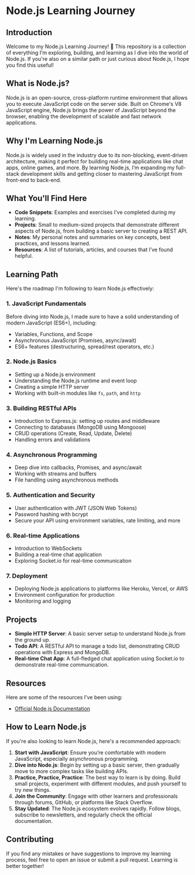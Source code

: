 # Node.js Learning Journey

## Introduction

Welcome to my Node.js Learning Journey! 🚀 This repository is a collection of everything I’m exploring, building, and learning as I dive into the world of Node.js. If you're also on a similar path or just curious about Node.js, I hope you find this useful!

## What is Node.js?

Node.js is an open-source, cross-platform runtime environment that allows you to execute JavaScript code on the server side. Built on Chrome's V8 JavaScript engine, Node.js brings the power of JavaScript beyond the browser, enabling the development of scalable and fast network applications.

## Why I'm Learning Node.js

Node.js is widely used in the industry due to its non-blocking, event-driven architecture, making it perfect for building real-time applications like chat apps, online games, and more. By learning Node.js, I’m expanding my full-stack development skills and getting closer to mastering JavaScript from front-end to back-end.

## What You'll Find Here

- **Code Snippets**: Examples and exercises I've completed during my learning.
- **Projects**: Small to medium-sized projects that demonstrate different aspects of Node.js, from building a basic server to creating a REST API.
- **Notes**: My personal notes and summaries on key concepts, best practices, and lessons learned.
- **Resources**: A list of tutorials, articles, and courses that I’ve found helpful.

## Learning Path

Here's the roadmap I'm following to learn Node.js effectively:

### 1. **JavaScript Fundamentals**

Before diving into Node.js, I made sure to have a solid understanding of modern JavaScript (ES6+), including:

- Variables, Functions, and Scope
- Asynchronous JavaScript (Promises, async/await)
- ES6+ features (destructuring, spread/rest operators, etc.)

### 2. **Node.js Basics**

- Setting up a Node.js environment
- Understanding the Node.js runtime and event loop
- Creating a simple HTTP server
- Working with built-in modules like `fs`, `path`, and `http`

### 3. **Building RESTful APIs**

- Introduction to Express.js: setting up routes and middleware
- Connecting to databases (MongoDB using Mongoose)
- CRUD operations (Create, Read, Update, Delete)
- Handling errors and validations

### 4. **Asynchronous Programming**

- Deep dive into callbacks, Promises, and async/await
- Working with streams and buffers
- File handling using asynchronous methods

### 5. **Authentication and Security**

- User authentication with JWT (JSON Web Tokens)
- Password hashing with bcrypt
- Secure your API using environment variables, rate limiting, and more

### 6. **Real-time Applications**

- Introduction to WebSockets
- Building a real-time chat application
- Exploring Socket.io for real-time communication

### 7. **Deployment**

- Deploying Node.js applications to platforms like Heroku, Vercel, or AWS
- Environment configuration for production
- Monitoring and logging

## Projects

- **Simple HTTP Server**: A basic server setup to understand Node.js from the ground up.
- **Todo API**: A RESTful API to manage a todo list, demonstrating CRUD operations with Express and MongoDB.
- **Real-time Chat App**: A full-fledged chat application using Socket.io to demonstrate real-time communication.

## Resources

Here are some of the resources I’ve been using:

- [Official Node.js Documentation](https://nodejs.org/en/docs/)

## How to Learn Node.js

If you're also looking to learn Node.js, here's a recommended approach:

1. **Start with JavaScript**: Ensure you’re comfortable with modern JavaScript, especially asynchronous programming.
2. **Dive into Node.js**: Begin by setting up a basic server, then gradually move to more complex tasks like building APIs.
3. **Practice, Practice, Practice**: The best way to learn is by doing. Build small projects, experiment with different modules, and push yourself to try new things.
4. **Join the Community**: Engage with other learners and professionals through forums, GitHub, or platforms like Stack Overflow.
5. **Stay Updated**: The Node.js ecosystem evolves rapidly. Follow blogs, subscribe to newsletters, and regularly check the official documentation.

## Contributing

If you find any mistakes or have suggestions to improve my learning process, feel free to open an issue or submit a pull request. Learning is better together!
